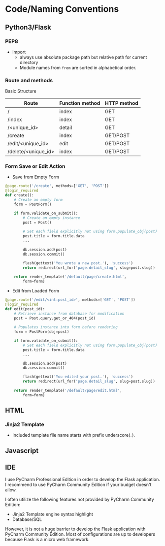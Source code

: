 # Code/Naming Conventions

## Python3/Flask

### PEP8

* import
    * always use absolute package path but relative path for current directory
    * Module names from ```from``` are sorted in alphabetical order.

### Route and methods

Basic Structure

| Route | Function method | HTTP method |
|-------|-----------------|-------------|
| / | index | GET |
| /index | index | GET |
| /<unique_id> | detail | GET |
| /create | index | GET/POST |
| /edit/<unique_id> | edit | GET/POST |
| /delete/<unique_id> | index | GET/POST |

### Form Save or Edit Action

* Save from Empty Form

```python
@page.route('/create', methods=['GET', 'POST'])
@login_required
def create():
    # Create an empty form
    form = PostForm()

    if form.validate_on_submit():
        # Create an empty instance
        post = Post()
        
        # Set each field explicitly not using form.populate_obj(post)
        post.title = form.title.data
        ...

        db.session.add(post)
        db.session.commit()

        flash(gettext('You wrote a new post.'), 'success')
        return redirect(url_for('page.detail_slug', slug=post.slug))
        
    return render_template('/default/page/create.html',
        form=form)        
```

* Edit from Loaded Form

```python
@page.route('/edit/<int:post_id>', methods=['GET', 'POST'])
@login_required
def edit(post_id):
    # Retrieve instance from database for modification
    post = Post.query.get_or_404(post_id)
    
    # Populates instance into form before rendering
    form = PostForm(obj=post)

    if form.validate_on_submit():
        # Set each field explicitly not using form.populate_obj(post)
        post.title = form.title.data
        ...

        db.session.add(post)
        db.session.commit()

        flash(gettext('You edited your post.'), 'success')
        return redirect(url_for('page.detail_slug', slug=post.slug))
        
    return render_template('/default/page/edit.html',
        form=form)        
```

## HTML

### Jinja2 Template

* Included template file name starts with prefix underscore(_).

## Javascript

## IDE

I use PyCharm Professional Edition in order to develop the Flask application. I recommend to use PyCharm Community Edition if your budget doesn't allow.

I often utilize the following features not provided by PyCharm Community Edition:

* Jinja2 Template engine syntax highlight
* Database/SQL

However, it is not a huge barrier to develop the Flask application with PyCharm Community Edition. Most of configurations are up to developers because Flask is a micro web framework.
